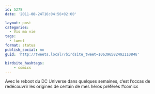 ```yaml
---
id: 5278
date: '2011-08-24T16:04:56+02:00'

layout: post
categories:
  - Vis ma vie
tags:
  - tweet
format: status
publish_social: no
guid: 'http://tweets.local/?birdsite_tweet=106396582492110848'

birdsite_hashtags:
    - comics
---
```


Avec le reboot du DC Universe dans quelques semaines, c’est l’occas de redécouvrir les origines de certain de mes héros préférés #comics